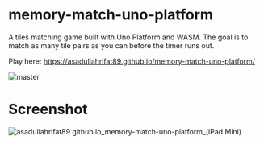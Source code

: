 # memory-match-uno-platform
A tiles matching game built with Uno Platform and WASM. The goal is to match as many tile pairs as you can before the timer runs out.

Play here: https://asadullahrifat89.github.io/memory-match-uno-platform/

![master](https://github.com/asadullahrifat89/memory-match-uno-platform/actions/workflows/main.yml/badge.svg)

# Screenshot
![asadullahrifat89 github io_memory-match-uno-platform_(iPad Mini)](https://user-images.githubusercontent.com/25480176/201469365-c0ad9d6b-dfc4-43fa-922e-dc309c768d3b.png)
